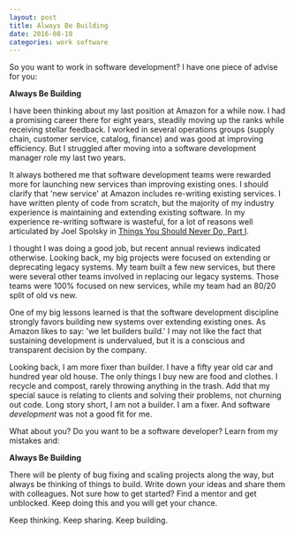 ```yaml
---
layout: post
title: Always Be Building
date: 2016-08-10
categories: work software
---
```


So you want to work in software development?  I have one piece of advise for you:

**Always Be Building**

I have been thinking about my last position at Amazon for a while now.  I had a promising career there for eight years, steadily moving up the ranks while receiving stellar feedback.  I worked in several operations groups (supply chain, customer service, catalog, finance) and was good at improving efficiency.  But I struggled after moving into a software development manager role my last two years.

It always bothered me that software development teams were rewarded more for launching new services than improving existing ones.   I should clarify that 'new service' at Amazon includes re-writing existing services.  I have written plenty of code from scratch, but the majority of my industry experience is maintaining and extending existing software.  In my experience re-writing software is wasteful, for a lot of reasons well articulated by Joel Spolsky in  [Things You Should Never Do, Part I](http://www.joelonsoftware.com/articles/fog0000000069.html).

I thought I was doing a good job, but recent annual reviews indicated otherwise.  Looking back, my big projects were focused on extending or deprecating legacy systems.  My team built a few new services, but there were several other teams involved in replacing our legacy systems.  Those teams were 100% focused on new services, while my team had an 80/20 split of old vs new.

One of my big lessons learned is that the software development discipline strongly favors building new systems over extending existing ones.  As Amazon likes to say:  'we let builders build.'  I may not like the fact that sustaining development is undervalued, but it is a conscious and transparent decision by the company.

Looking back, I am more fixer than builder.  I have a fifty year old car and hundred year old house.  The only things I buy new are food and clothes.  I recycle and compost, rarely throwing anything in the trash.  Add that my special sauce is relating to clients and solving their problems, not churning out code.  Long story short, I am not a builder.  I am a fixer.  And software *development* was not a good fit for me.

What about you?  Do you want to be a software developer?  Learn from my mistakes and:

**Always Be Building**

There will be plenty of bug fixing and scaling projects along the way, but always be thinking of things to build.  Write down your ideas and share them with colleagues.  Not sure how to get started?  Find a mentor and get unblocked.  Keep doing this and you will get your chance.

Keep thinking.  Keep sharing.  Keep building.
